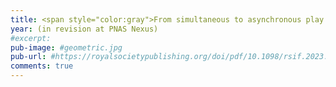 ```yaml
---
title: <span style="color:gray">From simultaneous to asynchronous play in direct reciprocity</span>
year: (in revision at PNAS Nexus)
#excerpt:
pub-image: #geometric.jpg
pub-url: #https://royalsocietypublishing.org/doi/pdf/10.1098/rsif.2023.0460
comments: true
---
```



